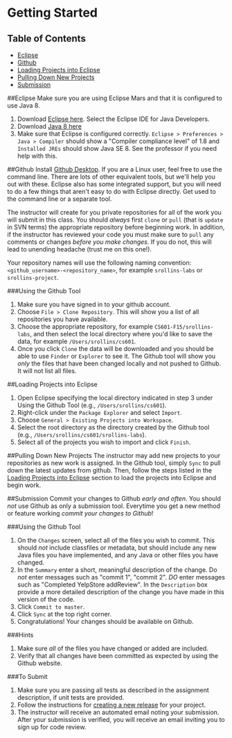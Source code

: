 Getting Started
===================

## Table of Contents ##
- [Eclipse](#eclipse)
- [Github](#github)
- [Loading Projects into Eclipse](#loading-projects-into-eclipse)
- [Pulling Down New Projects](#pulling-down-new-projects)
- [Submission](#submission)

##Eclipse
Make sure you are using Eclipse Mars and that it is configured to use Java 8.

1. Download [Eclipse here](https://eclipse.org/). Select the Eclipse IDE for Java Developers.
2. Download [Java 8 here](http://www.oracle.com/technetwork/java/javase/downloads/index.html)
3. Make sure that Eclipse is configured correctly. `Eclipse > Preferences > Java > Compiler` should show a "Compiler compliance level" of 1.8 and `Installed JREs` should show Java SE 8. See the professor if you need help with this.


##Github
Install [Github Desktop](https://desktop.github.com/). If you are a Linux user, feel free to use the command line. There are lots of other equivalent tools, but we'll help you out with these. Eclipse also has some integrated support, but you will need to do a few things that aren't easy to do with Eclipse directly. Get used to the command line or a separate tool.

The instructor will create for you private repositories for all of the work you will submit in this class. You should *always* first `clone` or `pull` (that is `update` in SVN terms) the appropriate repository before beginning work. In addition, if the instructor has reviewed your code you must make sure to `pull` any comments or changes *before you make changes*. If you do not, this will lead to unending headache (trust me on this one!).

Your repository names will use the following naming convention: `<github_username>-<repository_name>`, for example `srollins-labs` or `srollins-project`. 

###Using the Github Tool
1. Make sure you have signed in to your github account.
2. Choose `File > Clone Repository`. This will show you a list of all repositories you have available.
3. Choose the appropriate repository, for example `CS601-F15/srollins-labs`, and then select the local directory where you'd like to save the data, for example `/Users/srollins/cs601`.
4. Once you click `Clone` the data will be downloaded and you should be able to use `Finder` or `Explorer` to see it. The Github tool will show you *only* the files that have been changed locally and not pushed to Github. It will not list all files.

##Loading Projects into Eclipse
1. Open Eclipse specifying the local directory indicated in step 3 under Using the Github Tool (e.g., `/Users/srollins/cs601`).
2. Right-click under the `Package Explorer` and select `Import`.
3. Choose `General > Existing Projects into Workspace`.
4. Select the root directory as the directory created by the Github tool (e.g., `/Users/srollins/cs601/srollins-labs`).
5. Select all of the projects you wish to import and click `Finish`.

##Pulling Down New Projects
The instructor may add new projects to your repositories as new work is assigned. In the Github tool, simply `Sync` to pull down the latest updates from github. Then, follow the steps listed in the [Loading Projects into Eclipse](#loading-projects-into-eclipse) section to load the projects into Eclipse and begin work.

##Submission
Commit your changes to Github *early and often*. You should *not* use Github as only a submission tool. Everytime you get a new method or feature working *commit your changes to Github*! 

###Using the Github Tool
1. On the `Changes` screen, select all of the files you wish to commit. This should *not* include classfiles or metadata, but should include any new Java files you have implemented, and any Java or other files you have changed. 
2. In the `Summary` enter a short, meaningful description of the change. Do *not* enter messages such as "commit 1", "commit 2". *DO* enter messages such as "Completed YelpStore addReview". In the `Description` box provide a more detailed description of the change you have made in this version of the code. 
3. Click `Commit to master`. 
4. Click `Sync` at the top right corner.
5. Congratulations! Your changes should be available on Github.

###Hints
1. Make sure *all* of the files you have changed or added are included. 
2. Verify that all changes have been committed as expected by using the Github website.


###To Submit
1. Make sure you are passing all tests as described in the assignment description, if unit tests are provided.
2. Follow the instructions for [creating a new release](https://help.github.com/articles/creating-releases/) for your project. 
3. The instructor will receive an automated email noting your submission. After your submission is verified, you will receive an email inviting you to sign up for code review.

